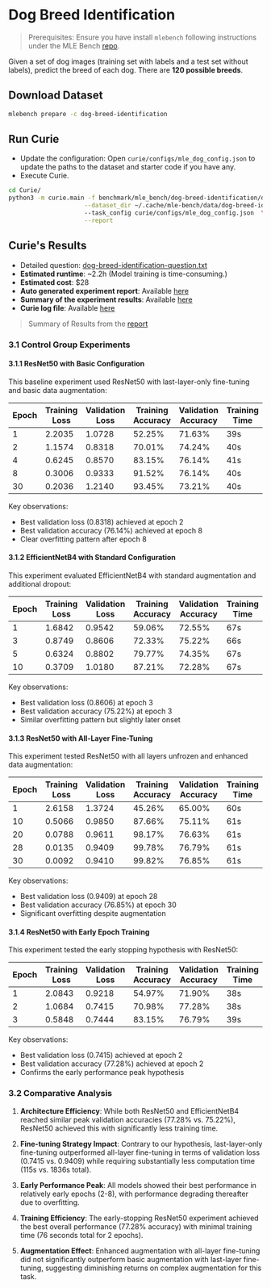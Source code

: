 # Dog Breed Identification
> Prerequisites: Ensure you have install `mlebench` following instructions under the MLE Bench [repo](`https://github.com/openai/mle-bench/tree/main`).

Given a set of dog images (training set with labels and a test set without labels), predict the breed of each dog. There are **120 possible breeds**.  

## Download Dataset  

```bash
mlebench prepare -c dog-breed-identification
```

## Run Curie
- Update the configuration: Open `curie/configs/mle_dog_config.json` to update the paths to the dataset and starter code if you have any.
- Execute Curie. 
```bash
cd Curie/
python3 -m curie.main -f benchmark/mle_bench/dog-breed-identification/dog-breed-identification-question.txt \
                     --dataset_dir ~/.cache/mle-bench/data/dog-breed-identification/prepared/public \                      
                     --task_config curie/configs/mle_dog_config.json  \
                     --report
``` 

## Curie's Results 
- Detailed question: [dog-breed-identification-question.txt](./dog-breed-identification-question.txt)
- **Estimated runtime**: ~2.2h  (Model training is time-consuming.)
- **Estimated cost**: $28 
- **Auto generated experiment report**: Available [here](./dog-breed-identification-question_20250427163751_iter1.md) 
- **Summary of the experiment results**: Available [here](./dog-breed-identification-question_20250427163751_iter1_all_results.txt)
- **Curie log file**: Available [here](https://github.com/Just-Curieous/Curie-Use-Cases/blob/main/machine_learning/q2_dog-breed-identification/dog-breed-identification_20250427163751_iter1/dog-breed-identification-question_20250427163751_iter1.log)


> Summary of Results from the [report](./dog-breed-identification-question_20250427163751_iter1.md) 
 
### 3.1 Control Group Experiments

#### 3.1.1 ResNet50 with Basic Configuration

This baseline experiment used ResNet50 with last-layer-only fine-tuning and basic data augmentation:

| Epoch | Training Loss | Validation Loss | Training Accuracy | Validation Accuracy | Training Time |
|-------|--------------|-----------------|-------------------|---------------------|---------------|
| 1     | 2.2035       | 1.0728          | 52.25%            | 71.63%              | 39s           |
| 2     | 1.1574       | 0.8318          | 70.01%            | 74.24%              | 40s           |
| 4     | 0.6245       | 0.8570          | 83.15%            | 76.14%              | 41s           |
| 8     | 0.3006       | 0.9333          | 91.52%            | 76.14%              | 40s           |
| 30    | 0.2036       | 1.2140          | 93.45%            | 73.21%              | 40s           |

Key observations:
- Best validation loss (0.8318) achieved at epoch 2
- Best validation accuracy (76.14%) achieved at epoch 8
- Clear overfitting pattern after epoch 8

#### 3.1.2 EfficientNetB4 with Standard Configuration

This experiment evaluated EfficientNetB4 with standard augmentation and additional dropout:

| Epoch | Training Loss | Validation Loss | Training Accuracy | Validation Accuracy | Training Time |
|-------|--------------|-----------------|-------------------|---------------------|---------------|
| 1     | 1.6842       | 0.9542          | 59.06%            | 72.55%              | 67s           |
| 3     | 0.8749       | 0.8606          | 72.33%            | 75.22%              | 66s           |
| 5     | 0.6324       | 0.8802          | 79.77%            | 74.35%              | 67s           |
| 10    | 0.3709       | 1.0180          | 87.21%            | 72.28%              | 67s           |

Key observations:
- Best validation loss (0.8606) at epoch 3
- Best validation accuracy (75.22%) at epoch 3
- Similar overfitting pattern but slightly later onset

#### 3.1.3 ResNet50 with All-Layer Fine-Tuning

This experiment tested ResNet50 with all layers unfrozen and enhanced data augmentation:

| Epoch | Training Loss | Validation Loss | Training Accuracy | Validation Accuracy | Training Time |
|-------|--------------|-----------------|-------------------|---------------------|---------------|
| 1     | 2.6158       | 1.3724          | 45.26%            | 65.00%              | 60s           |
| 10    | 0.5066       | 0.9850          | 87.66%            | 75.11%              | 61s           |
| 20    | 0.0788       | 0.9611          | 98.17%            | 76.63%              | 61s           |
| 28    | 0.0135       | 0.9409          | 99.78%            | 76.79%              | 61s           |
| 30    | 0.0092       | 0.9410          | 99.82%            | 76.85%              | 61s           |

Key observations:
- Best validation loss (0.9409) at epoch 28
- Best validation accuracy (76.85%) at epoch 30
- Significant overfitting despite augmentation

#### 3.1.4 ResNet50 with Early Epoch Training

This experiment tested the early stopping hypothesis with ResNet50:

| Epoch | Training Loss | Validation Loss | Training Accuracy | Validation Accuracy | Training Time |
|-------|--------------|-----------------|-------------------|---------------------|---------------|
| 1     | 2.0843       | 0.9218          | 54.97%            | 71.90%              | 38s           |
| 2     | 1.0684       | 0.7415          | 70.98%            | 77.28%              | 38s           |
| 3     | 0.5848       | 0.7444          | 83.15%            | 76.79%              | 39s           |

Key observations:
- Best validation loss (0.7415) achieved at epoch 2
- Best validation accuracy (77.28%) achieved at epoch 2
- Confirms the early performance peak hypothesis

### 3.2 Comparative Analysis


1. **Architecture Efficiency**: While both ResNet50 and EfficientNetB4 reached similar peak validation accuracies (77.28% vs. 75.22%), ResNet50 achieved this with significantly less training time.

2. **Fine-tuning Strategy Impact**: Contrary to our hypothesis, last-layer-only fine-tuning outperformed all-layer fine-tuning in terms of validation loss (0.7415 vs. 0.9409) while requiring substantially less computation time (115s vs. 1836s total).

3. **Early Performance Peak**: All models showed their best performance in relatively early epochs (2-8), with performance degrading thereafter due to overfitting.

4. **Training Efficiency**: The early-stopping ResNet50 experiment achieved the best overall performance (77.28% accuracy) with minimal training time (76 seconds total for 2 epochs).

5. **Augmentation Effect**: Enhanced augmentation with all-layer fine-tuning did not significantly outperform basic augmentation with last-layer fine-tuning, suggesting diminishing returns on complex augmentation for this task.